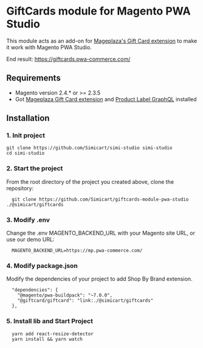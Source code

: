 # GiftCards module for Magento PWA Studio

This module acts as an add-on for [Mageplaza's Gift Card extension](https://www.mageplaza.com/magento-2-gift-card-extension/) to make it work with Magento PWA Studio.

End result: https://giftcards.pwa-commerce.com/

## Requirements

- Magento version 2.4.* or >= 2.3.5
- Got [Mageplaza Gift Card extension](https://www.mageplaza.com/magento-2-gift-card-extension/) and [Product Label GraphQL](https://github.com/mageplaza/magento-2-gift-card-graphql) installed

## Installation

### 1. Init project
```
git clone https://github.com/Simicart/simi-studio simi-studio
cd simi-studio
```

### 2. Start the project

From the root directory of the project you created above, clone the repository:

```
  git clone https://github.com/Simicart/giftcards-module-pwa-studio ./@simicart/giftcards
```

### 3. Modify .env

Change the .env MAGENTO_BACKEND_URL with your Magento site URL, or use our demo URL:

```
  MAGENTO_BACKEND_URL=https://mp.pwa-commerce.com/
```
### 4. Modify package.json

Modify the dependencies of your project to add Shop By Brand extension.

```
  "dependencies": {
    "@magento/pwa-buildpack": "~7.0.0",
    "@giftcard/giftcard": "link:./@simicart/giftcards"
  },
```

### 5. Install lib and Start Project

```
  yarn add react-resize-detector
  yarn install && yarn watch
```
